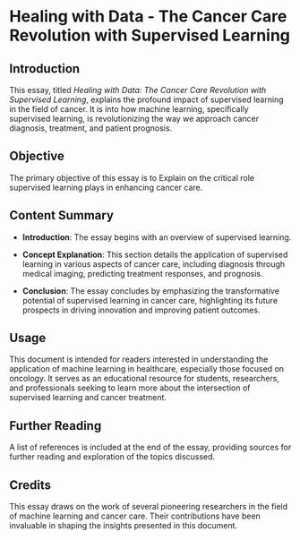 

#  Healing with Data - The Cancer Care Revolution with Supervised Learning

## Introduction

This essay, titled *Healing with Data: The Cancer Care Revolution with Supervised Learning*, explains the profound impact of supervised learning in the field of cancer. It is into how machine learning, specifically supervised learning, is revolutionizing the way we approach cancer diagnosis, treatment, and patient prognosis.

## Objective

The primary objective of this essay is to Explain on the critical role supervised learning plays in enhancing cancer care.

## Content Summary

- **Introduction**: The essay begins with an overview of supervised learning.
  
- **Concept Explanation**: This section details the application of supervised learning in various aspects of cancer care, including diagnosis through medical imaging, predicting treatment responses, and prognosis.

- **Conclusion**: The essay concludes by emphasizing the transformative potential of supervised learning in cancer care, highlighting its future prospects in driving innovation and improving patient outcomes.

## Usage

This document is intended for readers interested in understanding the application of machine learning in healthcare, especially those focused on oncology. It serves as an educational resource for students, researchers, and professionals seeking to learn more about the intersection of supervised learning and cancer treatment.

## Further Reading

A list of references is included at the end of the essay, providing sources for further reading and exploration of the topics discussed.

## Credits

This essay draws on the work of several pioneering researchers in the field of machine learning and cancer care. Their contributions have been invaluable in shaping the insights presented in this document.



